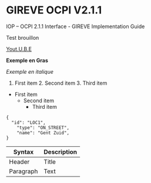 # GIREVE OCPI V2.1.1
IOP – OCPI 2.1.1 Interface - GIREVE Implementation Guide


Test brouillon 

[Yout.U.B.E](https://www.youtube.com/)

**Exemple en Gras**

*Exemple en italique*

1. First item
	2. Second item
		3. Third item

- First item
	- Second item
		- Third item

```
{
  "id": "LOC1",
	"type": "ON_STREET",
	"name": "Gent Zuid",
}
```

| Syntax | Description |
| ----------- | ----------- |
| Header | Title |
| Paragraph | Text |
